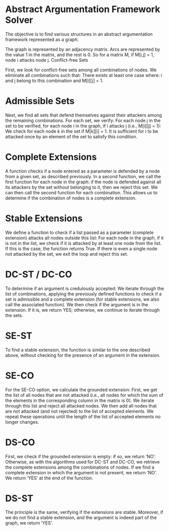 # Abstract Argumentation Framework Solver

The objective is to find various structures in an abstract argumentation framework represented as a graph.

The graph is represented by an adjacency matrix. Arcs are represented by the value 1 in the matrix, and the rest is 0. So for a matrix M, if M[i,j] = 1, node i attacks node j.
Conflict-free Sets

First, we look for conflict-free sets among all combinations of nodes. We eliminate all combinations such that:
There exists at least one case where: i and j belong to this combination and M[i][j] = 1.

# Admissible Sets

Next, we find all sets that defend themselves against their attackers among the remaining combinations. For each set, we verify:
For each node j in the set to be verified, for each node i in the graph, if i attacks j (i.e., M[i][j] = 1):
We check for each node k in the set if M[k][i] = 1. It is sufficient for i to be attacked once by an element of the set to satisfy this condition.

# Complete Extensions

A function checks if a node entered as a parameter is defended by a node from a given set, as described previously.
In a second function, we call the first function for each node in the graph: if the node is defended against all its attackers by the set without belonging to it, then we reject this set.
We can then call the second function for each combination. This allows us to determine if the combination of nodes is a complete extension.

# Stable Extensions

We define a function to check if a list passed as a parameter (complete extension) attacks all nodes outside this list:
For each node in the graph, if it is not in the list, we check if it is attacked by at least one node from the list. If this is the case, the function returns True. If there is even a single node not attacked by the set, we exit the loop and reject this set.

# DC-ST / DC-CO

To determine if an argument is credulously accepted:
We iterate through the list of combinations, applying the previously defined functions to check if a set is admissible and a complete extension (for stable extensions, we also call the associated function).
We then check if the argument is in the extension. If it is, we return YES; otherwise, we continue to iterate through the sets.

# SE-ST

To find a stable extension, the function is similar to the one described above, without checking for the presence of an argument in the extension.
# SE-CO

For the SE-CO option, we calculate the grounded extension:
First, we get the list of all nodes that are not attacked (i.e., all nodes for which the sum of the elements in the corresponding column in the matrix is 0).
We iterate through this list and reject all attacked nodes.
We then add all nodes that are not attacked (and not rejected) to the list of accepted elements.
We repeat these operations until the length of the list of accepted elements no longer changes.

# DS-CO

First, we check if the grounded extension is empty: if so, we return ‘NO’. Otherwise, as with the algorithms used for DC-ST and DC-CO, we retrieve the complete extensions among the combinations of nodes. If we find a complete extension in which the argument is not present, we return ‘NO’. We return ‘YES’ at the end of the function.
# DS-ST

The principle is the same, verifying if the extensions are stable. Moreover, if we do not find a stable extension, and the argument is indeed part of the graph, we return ‘YES’.
